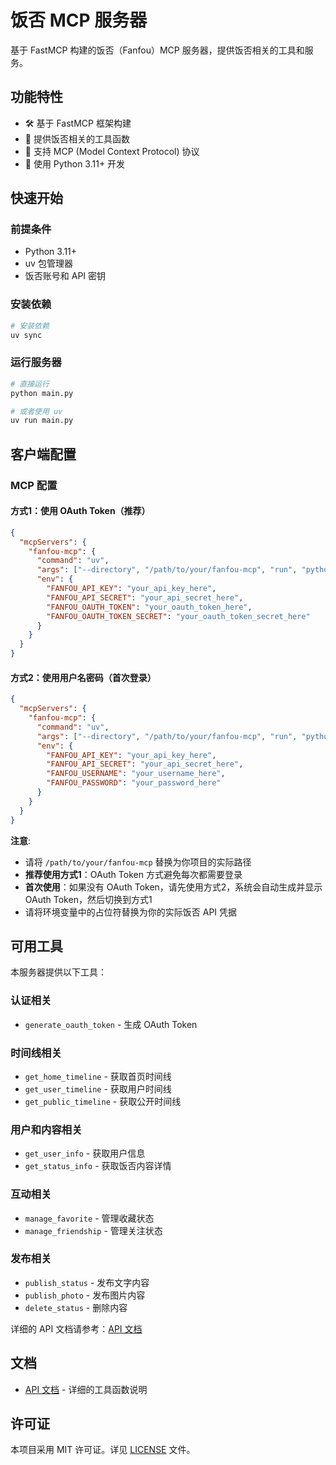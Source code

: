 # 饭否 MCP 服务器

基于 FastMCP 构建的饭否（Fanfou）MCP 服务器，提供饭否相关的工具和服务。

## 功能特性

- 🛠️ 基于 FastMCP 框架构建
- 🔧 提供饭否相关的工具函数
- 📡 支持 MCP (Model Context Protocol) 协议
- 🐍 使用 Python 3.11+ 开发

## 快速开始

### 前提条件

- Python 3.11+
- uv 包管理器
- 饭否账号和 API 密钥

### 安装依赖

```bash
# 安装依赖
uv sync
```

### 运行服务器

```bash
# 直接运行
python main.py

# 或者使用 uv
uv run main.py
```

## 客户端配置

### MCP 配置

#### 方式1：使用 OAuth Token（推荐）

```json
{
  "mcpServers": {
    "fanfou-mcp": {
      "command": "uv",
      "args": ["--directory", "/path/to/your/fanfou-mcp", "run", "python", "main.py"],
      "env": {
        "FANFOU_API_KEY": "your_api_key_here",
        "FANFOU_API_SECRET": "your_api_secret_here",
        "FANFOU_OAUTH_TOKEN": "your_oauth_token_here",
        "FANFOU_OAUTH_TOKEN_SECRET": "your_oauth_token_secret_here"
      }
    }
  }
}
```

#### 方式2：使用用户名密码（首次登录）

```json
{
  "mcpServers": {
    "fanfou-mcp": {
      "command": "uv",
      "args": ["--directory", "/path/to/your/fanfou-mcp", "run", "python", "main.py"],
      "env": {
        "FANFOU_API_KEY": "your_api_key_here",
        "FANFOU_API_SECRET": "your_api_secret_here",
        "FANFOU_USERNAME": "your_username_here",
        "FANFOU_PASSWORD": "your_password_here"
      }
    }
  }
}
```

**注意**: 
- 请将 `/path/to/your/fanfou-mcp` 替换为你项目的实际路径
- **推荐使用方式1**：OAuth Token 方式避免每次都需要登录
- **首次使用**：如果没有 OAuth Token，请先使用方式2，系统会自动生成并显示 OAuth Token，然后切换到方式1
- 请将环境变量中的占位符替换为你的实际饭否 API 凭据

## 可用工具

本服务器提供以下工具：

### 认证相关
- `generate_oauth_token` - 生成 OAuth Token

### 时间线相关
- `get_home_timeline` - 获取首页时间线
- `get_user_timeline` - 获取用户时间线
- `get_public_timeline` - 获取公开时间线

### 用户和内容相关
- `get_user_info` - 获取用户信息
- `get_status_info` - 获取饭否内容详情

### 互动相关
- `manage_favorite` - 管理收藏状态
- `manage_friendship` - 管理关注状态

### 发布相关
- `publish_status` - 发布文字内容
- `publish_photo` - 发布图片内容
- `delete_status` - 删除内容

详细的 API 文档请参考：[API 文档](docs/API.md)

## 文档

- [API 文档](docs/API.md) - 详细的工具函数说明

## 许可证

本项目采用 MIT 许可证。详见 [LICENSE](LICENSE) 文件。